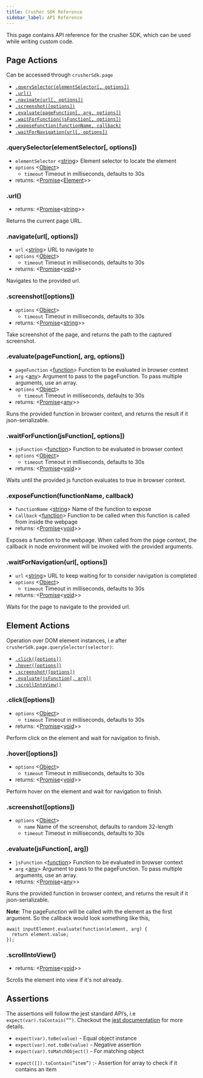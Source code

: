 ```yaml
---
title: Crusher SDK Reference
sidebar_label: API Reference
---
```


This page contains API reference for the crusher SDK, which can be used while writing custom code.

## Page Actions

Can be accessed through `crusherSdk.page`

- [`.querySelector(elementSelector[, options])`](#queryselectorelementselector-options)
- [`.url()`](#url)
- [`.navigate(url[, options])`](#navigateurl-options)
- [`.screenshot([options])`](screenshotoptions)
- [`.evaluate(pageFunction[, arg, options])`](#evaluatepagefunction-arg-options)
- [`.waitForFunction(jsFunction[, options])`](#waitforfunctionjsfunction-options)
- [`.exposeFunction(functionName, callback)`](#exposefunctionfunctionname-callback)
- [`.waitForNavigation(url[, options])`](#waitfornavigationurl-options)

### .querySelector(elementSelector[, options])

- `elementSelector` &lt;[string](https://developer.mozilla.org/en-US/docs/Web/JavaScript/Data_structures#String_type)&gt; Element selector to locate the element
- `options` &lt;[Object](https://developer.mozilla.org/en-US/docs/Web/JavaScript/Reference/Global_Objects/Object)&gt;
  - `timeout` Timeout in milliseconds, defaults to 30s
- returns: &lt;[Promise](https://developer.mozilla.org/en-US/docs/Web/JavaScript/Reference/Global_Objects/Promise)&lt;[Element](http://localhost:3000/docs/sdk/reference#element-actions)&gt;&gt;

### .url()

- returns: &lt;[Promise](https://developer.mozilla.org/en-US/docs/Web/JavaScript/Reference/Global_Objects/Promise)&lt;[string](https://developer.mozilla.org/en-US/docs/Web/JavaScript/Data_structures#String_type)&gt;&gt;

Returns the current page URL.

### .navigate(url[, options])

- `url` &lt;[string](https://developer.mozilla.org/en-US/docs/Web/JavaScript/Data_structures#String_type)&gt; URL to navigate to
- `options` &lt;[Object](https://developer.mozilla.org/en-US/docs/Web/JavaScript/Reference/Global_Objects/Object)&gt;
  - `timeout` Timeout in milliseconds, defaults to 30s
- returns: &lt;[Promise](https://developer.mozilla.org/en-US/docs/Web/JavaScript/Reference/Global_Objects/Promise)&lt;[void](https://developer.mozilla.org/en-US/docs/Web/JavaScript/Reference/Global_Objects/undefined)&gt;&gt;

Navigates to the provided url.

### .screenshot([options])

- `options` &lt;[Object](https://developer.mozilla.org/en-US/docs/Web/JavaScript/Reference/Global_Objects/Object)&gt;
  - `timeout` Timeout in milliseconds, defaults to 30s
- returns: &lt;[Promise](https://developer.mozilla.org/en-US/docs/Web/JavaScript/Reference/Global_Objects/Promise)&lt;[string](https://developer.mozilla.org/en-US/docs/Web/JavaScript/Data_structures#String_type)&gt;&gt;

Take screenshot of the page, and returns the path to the captured screenshot.

### .evaluate(pageFunction[, arg, options])

- `pageFunction` &lt;[function](https://developer.mozilla.org/en-US/docs/Web/JavaScript/Reference/Global_Objects/Function)&gt; Function to be evaluated in browser context
- `arg` &lt;[any](https://developer.mozilla.org/en-US/docs/Web/JavaScript/Data_structures#Any_type)&gt; Argument to pass to the pageFunction. To pass multiple arguments, use an array.
- `options` &lt;[Object](https://developer.mozilla.org/en-US/docs/Web/JavaScript/Reference/Global_Objects/Object)&gt;
  - `timeout` Timeout in milliseconds, defaults to 30s
- returns: &lt;[Promise](https://developer.mozilla.org/en-US/docs/Web/JavaScript/Reference/Global_Objects/Promise)&lt;[any](https://developer.mozilla.org/en-US/docs/Web/JavaScript/Data_structures#Any_type)&gt;&gt;

Runs the provided function in browser context, and returns the result if it json-serializable.

### .waitForFunction(jsFunction[, options])

- `jsFunction` &lt;[function](https://developer.mozilla.org/en-US/docs/Web/JavaScript/Reference/Global_Objects/Function)&gt; Function to be evaluated in browser context
- `options` &lt;[Object](https://developer.mozilla.org/en-US/docs/Web/JavaScript/Reference/Global_Objects/Object)&gt;
  - `timeout` Timeout in milliseconds, defaults to 30s
- returns: &lt;[Promise](https://developer.mozilla.org/en-US/docs/Web/JavaScript/Reference/Global_Objects/Promise)&lt;[void](https://developer.mozilla.org/en-US/docs/Web/JavaScript/Reference/Global_Objects/undefined)&gt;&gt;

Waits until the provided js function evaluates to true in browser context.

### .exposeFunction(functionName, callback)

- `functionName` &lt;[string](https://developer.mozilla.org/en-US/docs/Web/JavaScript/Data_structures#String_type)&gt; Name of the function to expose
- `callback` &lt;[function](https://developer.mozilla.org/en-US/docs/Web/JavaScript/Reference/Global_Objects/Function)&gt; Function to be called when this function is called from inside the webpage
- returns: &lt;[Promise](https://developer.mozilla.org/en-US/docs/Web/JavaScript/Reference/Global_Objects/Promise)&lt;[void](https://developer.mozilla.org/en-US/docs/Web/JavaScript/Reference/Global_Objects/undefined)&gt;&gt;

Exposes a function to the webpage. When called from the page context, the callback in node environment will be invoked with the provided arguments.

### .waitForNavigation(url[, options])

- `url` &lt;[string](https://developer.mozilla.org/en-US/docs/Web/JavaScript/Data_structures#String_type)&gt; URL to keep waiting for to consider navigation is completed
- `options` &lt;[Object](https://developer.mozilla.org/en-US/docs/Web/JavaScript/Reference/Global_Objects/Object)&gt;
  - `timeout` Timeout in milliseconds, defaults to 30s
- returns: &lt;[Promise](https://developer.mozilla.org/en-US/docs/Web/JavaScript/Reference/Global_Objects/Promise)&lt;[void](https://developer.mozilla.org/en-US/docs/Web/JavaScript/Reference/Global_Objects/undefined)&gt;&gt;

Waits for the page to navigate to the provided url.

## Element Actions

Operation over DOM element instances, i.e after `crusherSdk.page.querySelector(selector)`:

- [`.click([options])`](#clickoptions)
- [`.hover([options])`](#hoveroptions)
- [`.screenshot([options])`](#screenshotoptions-1)
- [`.evaluate(jsFunction[, arg])`](#evaluatejsfunction-arg)
- [`.scrollIntoView()`](#scrollintoview)

### .click([options])

- `options` &lt;[Object](https://developer.mozilla.org/en-US/docs/Web/JavaScript/Reference/Global_Objects/Object)&gt;
  - `timeout` Timeout in milliseconds, defaults to 30s
- returns: &lt;[Promise](https://developer.mozilla.org/en-US/docs/Web/JavaScript/Reference/Global_Objects/Promise)&lt;[void](https://developer.mozilla.org/en-US/docs/Web/JavaScript/Reference/Global_Objects/undefined)&gt;&gt;

Perform click on the element and wait for navigation to finish.

### .hover([options])

- `options` &lt;[Object](https://developer.mozilla.org/en-US/docs/Web/JavaScript/Reference/Global_Objects/Object)&gt;
  - `timeout` Timeout in milliseconds, defaults to 30s
- returns: &lt;[Promise](https://developer.mozilla.org/en-US/docs/Web/JavaScript/Reference/Global_Objects/Promise)&lt;[void](https://developer.mozilla.org/en-US/docs/Web/JavaScript/Reference/Global_Objects/undefined)&gt;&gt;

Perform hover on the element and wait for navigation to finish.

### .screenshot([options])

- `options` &lt;[Object](https://developer.mozilla.org/en-US/docs/Web/JavaScript/Reference/Global_Objects/Object)&gt;
  - `name` Name of the screenshot, defaults to random 32-length
  - `timeout` Timeout in milliseconds, defaults to 30s

### .evaluate(jsFunction[, arg])

- `jsFunction` &lt;[function](https://developer.mozilla.org/en-US/docs/Web/JavaScript/Reference/Global_Objects/Function)&gt; Function to be evaluated in browser context
- `arg` &lt;[any](https://developer.mozilla.org/en-US/docs/Web/JavaScript/Data_structures#Any_type)&gt; Argument to pass to the pageFunction. To pass multiple arguments, use an array.
- returns: &lt;[Promise](https://developer.mozilla.org/en-US/docs/Web/JavaScript/Reference/Global_Objects/Promise)&lt;[any](https://developer.mozilla.org/en-US/docs/Web/JavaScript/Data_structures#Any_type)&gt;&gt;

Runs the provided function in browser context, and returns the result if it json-serializable.

**Note**: The pageFunction will be called with the element as the first argument. So the callback would look
something like this,

```
await inputElement.evaluate(function(element, arg) {
  return element.value;
});
```

### .scrollIntoView()

- returns: &lt;[Promise](https://developer.mozilla.org/en-US/docs/Web/JavaScript/Reference/Global_Objects/Promise)&lt;[void](https://developer.mozilla.org/en-US/docs/Web/JavaScript/Reference/Global_Objects/undefined)&gt;&gt;

Scrolls the element into view if it's not already.

## Assertions

The assertions will follow the jest standard API’s, i.e `expect(var).toContain(””)`.
Checkout the [jest documentation](https://jestjs.io/docs/en/expect) for more details.

- `expect(var).toBe(value)` - Equal object instance
- `expect(var).not.toBe(value)` - Negative assertion
- `expect(var).toMatchObject()` - For matching object
<!-- - `expect(imageScreenshotName).toMatchBaseline(options)` - Custom method for comparing to baseline -->
- `expect([]).toContain(”item”)` :- Assertion for array to check if it contains an item

<!-- ## Utilities

1. `.sleep(timeInMs)`: Waits and pauses execution for the specified interval
2. `.fetch(url, options)`: Makes request in the node-process and returns the response. Can be useful to avoid CORS related errors. This is different from running network request in the browser itself. If you are looking for how to run network request in browser itself with cookies, checkout this section
3. `.setCookies(cookies: any)` : Set cookies through custom-code
4. `.mock()`: (In-future) Create a mock/stub API route when running the tests. Every API responses and behaviour can be customised with this. -->
